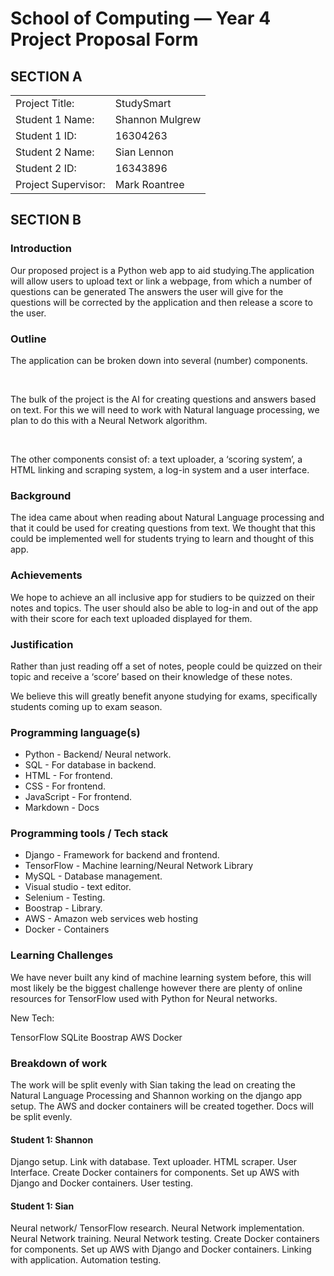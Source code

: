 # School of Computing &mdash; Year 4 Project Proposal Form


## SECTION A

|                     |                   |
|---------------------|-------------------|
|Project Title:       | StudySmart            |
|Student 1 Name:      | Shannon Mulgrew   |
|Student 1 ID:        | 16304263            |
|Student 2 Name:      | Sian   Lennon         |
|Student 2 ID:        | 16343896            |
|Project Supervisor:  | Mark Roantree            |



## SECTION B

### Introduction

Our proposed project is a Python web app to aid studying.The application will allow users to upload text or link a webpage, from which a number of questions can be generated  The answers the user will give for the questions will be corrected by the application and then release a score to the user.

### Outline

The application can be broken down into several (number) components.

<br />

The bulk of the project is the AI for creating questions and answers based on text. For this we will need to work with Natural language processing, we plan to do this with a Neural Network algorithm. 


<br />

The other components consist of: a text uploader, a ‘scoring system’, a HTML linking and scraping system, a log-in system and a user interface.


### Background

The idea came about when reading about Natural Language processing and that it could be used for creating questions from text. We thought that this could be implemented well for students trying to learn and thought of this app.

### Achievements

We hope to achieve an all inclusive app for studiers to be quizzed on their notes and topics. The user should also be able to log-in and out of the app with their score for each text uploaded displayed for them.



### Justification

Rather than just reading off a set of notes, people could be quizzed on their topic and receive a ‘score’ based on their knowledge of these notes.

We believe this will greatly benefit anyone studying for exams, specifically students coming up to exam season.

### Programming language(s)

- Python - Backend/ Neural network.
- SQL - For database in backend.
- HTML - For frontend.
- CSS - For frontend.
- JavaScript - For frontend.
- Markdown - Docs

### Programming tools / Tech stack

- Django - Framework for backend and frontend.
- TensorFlow - Machine learning/Neural Network Library
- MySQL - Database management.
- Visual studio - text editor.
- Selenium - Testing.
- Boostrap - Library.
- AWS - Amazon web services web hosting
- Docker - Containers


### Learning Challenges

We have never built any kind of machine learning system before, this will most likely be the biggest challenge however there are plenty of online resources for TensorFlow used with Python for Neural networks.



New Tech:

TensorFlow
SQLite
Boostrap
AWS
Docker


### Breakdown of work

The work will be split evenly with Sian taking the lead on creating the Natural Language Processing and Shannon working on the django app setup. The AWS and docker containers will be created together. Docs will be split evenly.


#### Student 1: Shannon

Django setup.
Link with database.
Text uploader.
HTML scraper.
User Interface.
Create Docker containers for components.
Set up AWS with Django and Docker containers.
User testing.


#### Student 1: Sian

Neural network/ TensorFlow research.
Neural Network implementation.
Neural Network training.
Neural Network testing.
Create Docker containers for components.
Set up AWS with Django and Docker containers.
Linking with application.
Automation testing.
